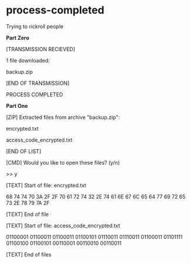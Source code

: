 # process-completed

Trying to rickroll people

**Part Zero**

[TRANSMISSION RECIEVED]

1 file downloaded:

backup.zip

[END OF TRANSMISSION]

PROCESS COMPLETED

**Part One**

\[ZIP] Extracted files from archive "backup.zip":

 

encrypted.txt

access_code_encrypted.txt
 

[END OF LIST]

\[CMD] Would you like to open these files? (y/n)

 

\>> y

 

\[TEXT] Start of file: encrypted.txt

 

68 74 74 70 3A 2F 2F 70 61 72 74 32 2E 74 61 6E 67 6C 65 64 77 69 72 65 73 2E 78 79 7A 2F

 

\[TEXT] End of file

\[TEXT] Start of file: access_code_encrypted.txt

 

01100001 01100011 01100011 01100101 01110011 01110011 01100011 01101111 01100100 01100101 00110001 00110010 00110011

 

\[TEXT] End of files
